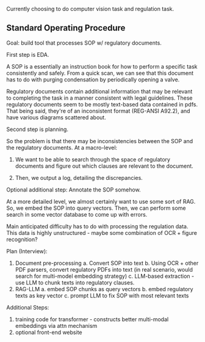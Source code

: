 Currently choosing to do computer vision task and regulation task. 


## Standard Operating Procedure

Goal: build tool that processes SOP w/ regulatory documents.

First step is EDA. 

A SOP is a essentially an instruction book for how to perform a specific task consistently and safely. From a quick scan, we can see that this document has to do with purging condensation by periodically opening a valve. 

Regulatory documents contain additional information that may be relevant to completing the task in a manner consistent with legal guidelines. These regulatory documents seem to be mostly text-based data contained in pdfs. That being said, they're of an inconsistent format (REG-ANSI A92.2), and have various diagrams scattered about. 

Second step is planning. 

So the problem is that there may be inconsistencies between the SOP and the regulatory documents. At a macro-level:

1. We want to be able to search through the space of regulatory documents and figure out which clauses are relevant to the document. 

2. Then, we output a log, detailing the discrepancies. 

Optional additional step: Annotate the SOP somehow. 

At a more detailed level, we almost certainly want to use some sort of RAG. So, we embed the SOP into query vectors. Then, we can perform some search in some vector database to come up with errors. 

Main anticipated difficulty has to do with processing the regulation data. This data is highly unstructured - maybe some combination of OCR + figure recognition?

Plan (Interview):
1. Document pre-processing
a. Convert SOP into text
b. Using OCR + other PDF parsers, convert regulatory PDFs into text (in real scenario, would search for multi-model embedding strategy)
c. LLM-based extraction - use LLM to chunk texts into regulatory clauses. 
2. RAG-LLM
a. embed SOP chunks as query vectors
b. embed regulatory texts as key vector
c. prompt LLM to fix SOP with most relevant texts

Additional Steps:
1. training code for transformer - constructs better multi-modal embeddings via attn mechanism
2. optional front-end website









